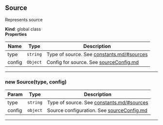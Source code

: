 
<a name="Source"></a>

## Source
Represents source

**Kind**: global class  
**Properties**

| Name | Type | Description |
| --- | --- | --- |
| type | <code>string</code> | Type of source. See [constants.md/#sources](constants.md/#sources) |
| config | <code>Object</code> | Config for source. See [sourceConfig.md](sourceConfig.md) |


* * *

<a name="new_Source_new"></a>

### new Source(type, config)

| Param | Type | Description |
| --- | --- | --- |
| type | <code>string</code> | Type of source. See [constants.md/#sources](constants.md/#sources) |
| config | <code>object</code> | Source configuration. See [sourceConfig.md](sourceConfig.md) |


* * *


